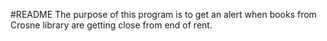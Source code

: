 #README
The purpose of this program is to get an alert when books from Crosne library are getting close from end of rent.
